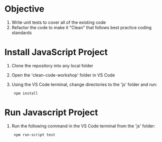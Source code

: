 # Objective
1. Write unit tests to cover all of the existing code
2. Refactor the code to make it "Clean" that follows best practice coding standards
 

# Install JavaScript Project
  1. Clone the repository into any local folder
  2. Open the 'clean-code-workshop' folder in VS Code
  2. Using the VS Code terminal, change directories to the 'js' folder and run:
  
          npm install

# Run Javascript Project
  1. Run the following command in the VS Code terminal from the 'js' folder:

          npm run-script test

